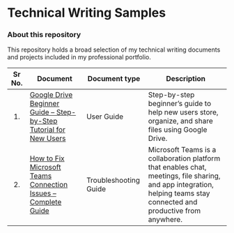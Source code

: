 # Technical Writing Samples
### About this repository
This repository holds a broad selection of my technical writing documents and projects included in my professional portfolio. 

| Sr No. | Document | Document type | Description |
|:------:|---|---|---|
| <p align="center">1.</p> | [Google Drive Beginner Guide – Step-by-Step Tutorial for New Users](https://github.com/Suhas-Kadhane/Technical-Writing-Portfolio/wiki/Google-Drive-Beginner-Guide-%E2%80%93-Step%E2%80%90by%E2%80%90Step-Tutorial-for-New-Users) | User Guide | Step-by-step beginner’s guide to help new users store, organize, and share files using Google Drive. |
| <p align="center">2.</p> | [How to Fix Microsoft Teams Connection Issues – Complete Guide](https://github.com/Suhas-Kadhane/Technical-Writing-Portfolio/wiki/Troubleshooting-Guide-for-Microsoft-Teams-Connection-Issues) | Troubleshooting Guide | Microsoft Teams is a collaboration platform that enables chat, meetings, file sharing, and app integration, helping teams stay connected and productive from anywhere. |

